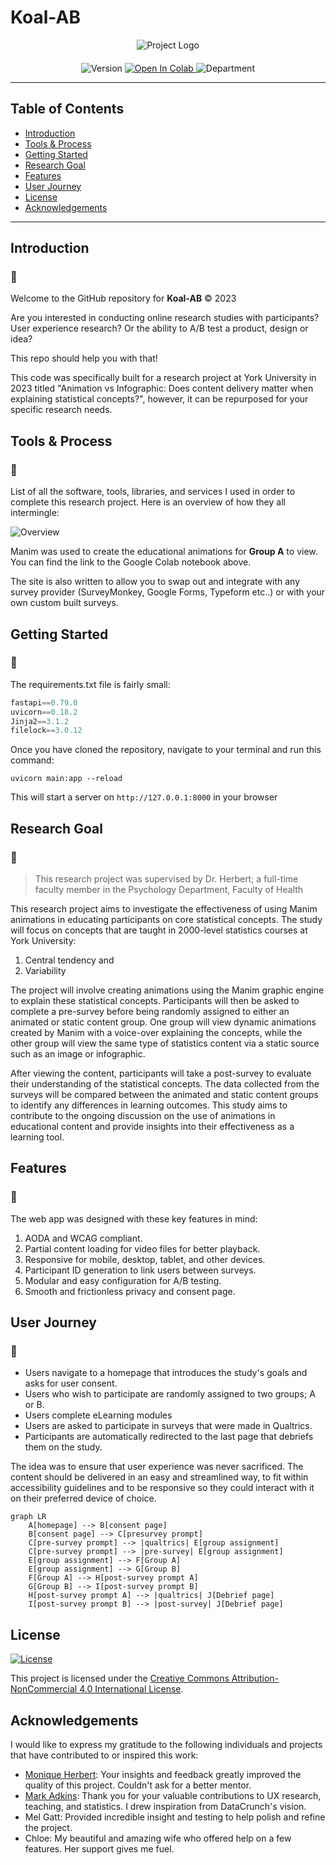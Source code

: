 # Koal-AB

<div align="center" style="margin-bottom: 20px;">
  <img src="https://manimresearchstudy.onrender.com/assets/img/Github%20Logo.png" alt="Project Logo">
</div>

<div align="center">
  <img src="https://img.shields.io/badge/version-0.8.2-green" alt="Version">
  <a href="https://colab.research.google.com/drive/1cq88wa9YAMwSbDkBDCzqMuhMvcGvpMEa?usp=sharing">
    <img src="https://colab.research.google.com/assets/colab-badge.svg" alt="Open In Colab">
  </a>
  <img src="https://img.shields.io/badge/York_University_Department_of_Psychology-red" alt="Department">
</div>



--- 
## Table of Contents
- [Introduction](#introduction)
- [Tools & Process](#tools--process)
- [Getting Started](#getting-started)
- [Research Goal](#research-goal)
- [Features](#features)
- [User Journey](#user-journey)
- [License](#license)
- [Acknowledgements](#acknowledgements)
---

## Introduction 

### 🐨

Welcome to the GitHub repository for **Koal-AB** &copy; 2023
 
Are you interested in conducting online research studies with participants? User experience research? Or the ability to A/B test a product, design or idea?

This repo should help you with that!

This code was specifically built for a research project at York University in 2023 titled "Animation vs Infographic: Does content delivery matter when explaining statistical concepts?", however, it can be repurposed for your specific research needs.

## Tools & Process

### 🐨

List of all the software, tools, libraries, and services I used in order to complete this research project. Here is an overview of how they all intermingle:

![Overview](https://manimresearchstudy.onrender.com/assets/img/diagram.png)

Manim was used to create the educational animations for **Group A** to view. You can find the link to the Google Colab notebook above.

The site is also written to allow you to swap out and integrate with any survey provider (SurveyMonkey, Google Forms, Typeform etc..) or with your own custom built surveys.

## Getting Started

### 🐨

The requirements.txt file is fairly small:

```py
fastapi==0.79.0
uvicorn==0.18.2
Jinja2==3.1.2
filelock==3.0.12
```

Once you have cloned the repository, navigate to your terminal and run this command:

```shell
uvicorn main:app --reload
```

This will start a server on `http://127.0.0.1:8000` in your browser

## Research Goal

### 🐨

> This research project was supervised by Dr. Herbert; a full-time faculty member in the Psychology Department, Faculty of Health

This research project aims to investigate the effectiveness of using Manim animations in educating participants on core statistical concepts. The study will focus on concepts that are taught in 2000-level statistics courses at York University: 
1. Central tendency
and
2. Variability

The project will involve creating animations using the Manim graphic engine to explain these statistical concepts. Participants will then be asked to complete a pre-survey before being randomly assigned to either an animated or static content group. One group will view dynamic animations created by Manim with a voice-over explaining the concepts, while the other group will view the same type of statistics content via a static source such as an image or infographic.

After viewing the content, participants will take a post-survey to evaluate their understanding of the statistical concepts. The data collected from the surveys will be compared between the animated and static content groups to identify any differences in learning outcomes. This study aims to contribute to the ongoing discussion on the use of animations in educational content and provide insights into their effectiveness as a learning tool.


## Features

### 🐨

The web app was designed with these key features in mind:

 1) AODA and WCAG compliant.
 2) Partial content loading for video files for better playback.
 3) Responsive for mobile, desktop, tablet, and other devices.
 4) Participant ID generation to link users between surveys.
 5) Modular and easy configuration for A/B testing.
 6) Smooth and frictionless privacy and consent page.


## User Journey

### 🐨

- Users navigate to a homepage that introduces the study's goals and asks for user consent.
- Users who wish to participate are randomly assigned to two groups; A or B.
- Users complete eLearning modules
- Users are asked to participate in surveys that were made in Qualtrics.
- Participants are automatically redirected to the last page that debriefs them on the study.

The idea was to ensure that user experience was never sacrificed. The content should be delivered in an easy and streamlined way, to fit within accessibility guidelines and to be responsive so they could interact with it on their preferred device of choice.

```mermaid
graph LR
    A[homepage] --> B[consent page]
    B[consent page] --> C[presurvey prompt]
    C[pre-survey prompt] --> |qualtrics| E[group assignment]
    C[pre-survey prompt] --> |pre-survey| E[group assignment]
    E[group assignment] --> F[Group A]
    E[group assignment] --> G[Group B]
    F[Group A] --> H[post-survey prompt A]
    G[Group B] --> I[post-survey prompt B]
    H[post-survey prompt A] --> |qualtrics| J[Debrief page]
    I[post-survey prompt B] --> |post-survey| J[Debrief page]
```

## License

[![License](https://img.shields.io/badge/License-CC%20BY--NC%204.0-7030A0.svg)](LICENSE)

This project is licensed under the [Creative Commons Attribution-NonCommercial 4.0 International License](LICENSE).

## Acknowledgements 

I would like to express my gratitude to the following individuals and projects that have contributed to or inspired this work:

- [Monique Herbert](https://health.yorku.ca/health-profiles/?dept=&mid=1459256): Your insights and feedback greatly improved the quality of this project. Couldn't ask for a better mentor. 
- [Mark Adkins](https://github.com/Standard-Deviator): Thank you for your valuable contributions to UX research, teaching, and statistics. I drew inspiration from DataCrunch's vision.
- Mel Gatt: Provided incredible insight and testing to help polish and refine the project.
- Chloe: My beautiful and amazing wife who offered help on a few features. Her support gives me fuel.
